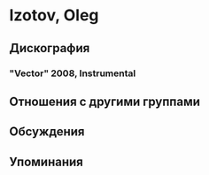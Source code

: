 # Izotov, Oleg



## Дискография

### "Vector" 2008, Instrumental




## Отношения с другими группами


## Обсуждения


## Упоминания

